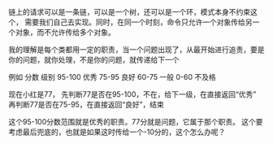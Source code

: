 链上的请求可以是一条链，可以是一个树，还可以是一个环，模式本身不约束这个，
需要我们自己去实现。同时，在同一个时刻，命令只允许一个对象传给另一个对象，而不允许传给多个对象。


我的理解是每个类都用一定的职责，当一个问题出现了，从最开始进行追责，要是你的问题，就你处理，不是你的问题，就传递给下一个

例如
分数        级别
95-100      优秀
75-95       良好
60-75       一般
0-60        不及格

现在小红是77，
先判断77是否在95-100，不在，给下一级，在直接返回“优秀”
再判断77是否在75-95，在直接返回“良好”，结束

这个95-100分数范围就是优秀的职责。77分就是问题，它属于那个职责。
这个要考虑最后兜底的，也就是如果这时传给一个-10分的，这个怎么办呢？
